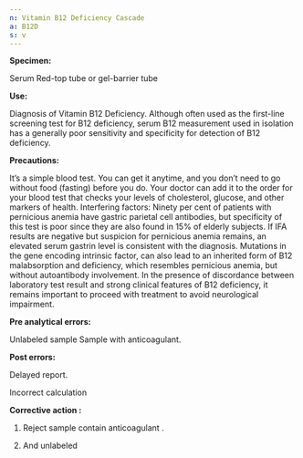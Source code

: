 ```yaml
---
n: Vitamin B12 Deficiency Cascade
a: B12D
s: v
---
```


__Specimen:__  

Serum Red-top tube or gel-barrier tube  

__Use:__ 

Diagnosis of Vitamin B12 Deficiency. Although often used as the first-line screening test for B12 deficiency, serum B12 measurement used in isolation has a generally poor sensitivity and specificity for detection of B12 deficiency. 

__Precautions:__ 

It’s a simple blood test. You can get it anytime, and you don’t need to go without food (fasting) before you do. Your doctor can add it to the order for your blood test that checks your levels of cholesterol, glucose, and other markers of health. Interfering factors: 
Ninety per cent of patients with pernicious anemia have gastric parietal cell antibodies, but specificity of this test is poor since they are also found in 15% of elderly subjects. If IFA results are negative but suspicion for pernicious anemia remains, an elevated serum gastrin level is consistent with the diagnosis. Mutations in the gene encoding intrinsic factor, can also lead to an inherited form of B12 malabsorption and deficiency, which resembles pernicious anemia, but without autoantibody involvement. In the presence of discordance between laboratory test result and strong clinical features of B12 deficiency, it remains important to proceed with treatment to avoid neurological impairment. 

__Pre analytical errors:__ 

Unlabeled sample Sample with anticoagulant. 

__Post errors:__ 

Delayed report. 

Incorrect calculation 

__Corrective action :__ 

1)  Reject sample contain anticoagulant .

2)  And unlabeled